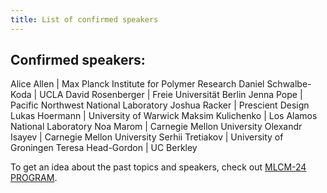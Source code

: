 ```yaml
---
title: List of confirmed speakers
---
```


## Confirmed speakers:

Alice Allen | Max Planck Institute for Polymer Research 
Daniel Schwalbe-Koda | UCLA
David Rosenberger | Freie Universität Berlin
Jenna Pope | Pacific Northwest National Laboratory
Joshua Racker | Prescient Design
Lukas Hoermann | University of Warwick
Maksim Kulichenko | Los Alamos National Laboratory
Noa Marom | Carnegie Mellon University
Olexandr Isayev | Carnegie Mellon University
Serhii Tretiakov | University of Groningen
Teresa Head-Gordon | UC Berkley


To get an idea about the past topics and speakers, check out [MLCM-24 PROGRAM](https://mlcm-25.github.io/mlcm-24/program). 
